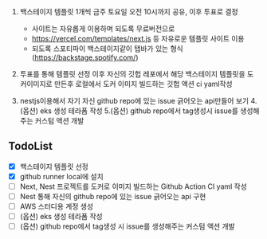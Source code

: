 1. 백스테이지 템플릿 1개씩 금주 토요일 오전 10시까지 공유, 이후 투표로 결정
   - 사이트는 자유롭게 이용하며 되도록 무료버전으로
   - https://vercel.com/templates/next.js 등 자유로운 템플릿 사이트 이용
   - 되도록 스포티파이 백스테이지같이 탭바가 있는 형식 (https://backstage.spotify.com/)

2. 투표를 통해 템플릿 선정 이후 자신의 깃헙 레포에서 해당 백스테이지 템플릿을 도커이미지로 만든후 로컬에서 도커 이미지 빌드하는 깃헙 액션 ci yaml작성
3. nestjs이용해서 자기 자신 github repo에 있는 issue 긁어오는 api만들어 보기
4.(옵션) eks 생성 테라폼 작성
5.(옵션) github repo에서 tag생성시 issue를 생성해주는 커스텀 액션 개발

## TodoList

+ [x] 백스테이지 템플릿 선정
+ [x] github runner local에 설치
+ [ ] Next, Nest 프로젝트를 도커로 이미지 빌드하는 Github Action CI yaml 작성
+ [ ] Nest 통해 자신의 github repo에 있는 issue 긁어오는 api 구현
+ [ ] AWS 스터디용 계정 생성
+ [ ] (옵션) eks 생성 테라폼 작성
+ [ ] (옵션) github repo에서 tag생성 시 issue를 생성해주는 커스텀 액션 개발

